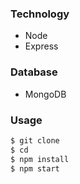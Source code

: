 ### Technology
- Node
- Express

### Database
- MongoDB

### Usage

```sh
$ git clone
$ cd 
$ npm install
$ npm start
```



